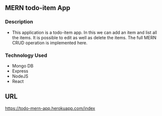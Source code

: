 
## MERN todo-item App

### Description
* This application is a todo-item app. In this we can add an item and list all the items. It is possible to edit  as well as 
  delete the items. The full MERN CRUD operation is implemented here. 

### Technology Used
* Mongo DB
* Express
* NodeJS
* React

## URL
https://todo-mern-app.herokuapp.com/index
